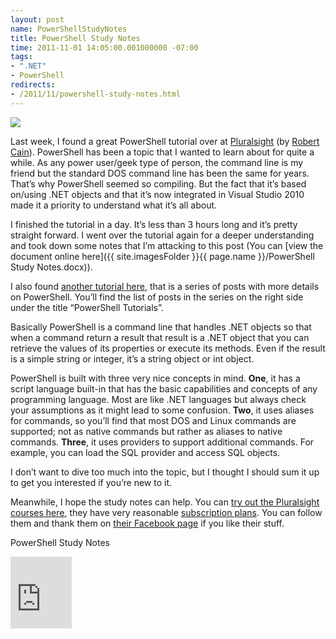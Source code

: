 ```yaml
---
layout: post
name: PowerShellStudyNotes
title: PowerShell Study Notes
time: 2011-11-01 14:05:00.001000000 -07:00
tags:
- ".NET"
- PowerShell
redirects:
- /2011/11/powershell-study-notes.html
---
```

<img class="imageOnRight" src="{{ site.imagesFolder }}{{ page.name }}/PowerShellLogo.jpg">

Last week, I found a great PowerShell tutorial over at [Pluralsight](http://www.pluralsight-training.net/microsoft/Courses/TableOfContents?courseName=powershell-intro) (by [Robert Cain](http://arcanecode.com)). PowerShell has been a topic that I wanted to learn about for quite a while. As any power user/geek type of person, the command line is my friend but the standard DOS command line has been the same for years. That’s why PowerShell seemed so compiling. But the fact that it’s based on/using .NET objects and that it’s now integrated in Visual Studio 2010 made it a priority to understand what it’s all about.

I finished the tutorial in a day. It’s less than 3 hours long and it’s pretty straight forward. I went over the tutorial again for a deeper understanding and took down some notes that I’m attacking to this post (You can [view the document online here]({{ site.imagesFolder }}{{ page.name }}/PowerShell Study Notes.docx)).

I also found [another tutorial here](http://www.powershellpro.com/powershell-tutorial-introduction/), that is a series of posts with more details on PowerShell. You’ll find the list of posts in the series on the right side under the title “PowerShell Tutorials”.

Basically PowerShell is a command line that handles .NET objects so that when a command return a result that result is a .NET object that you can retrieve the values of its properties or execute its methods. Even if the result is a simple string or integer, it’s a string object or int object.

PowerShell is built with three very nice concepts in mind. **One**, it has a script language built-in that has the basic capabilities and concepts of any programming language. Most are like .NET languages but always check your assumptions as it might lead to some confusion. **Two**, it uses aliases for commands, so you’ll find that most DOS and Linux commands are supported; not as native commands but rather as aliases to native commands. **Three**, it uses providers to support additional commands. For example, you can load the SQL provider and access SQL objects.

I don’t want to dive too much into the topic, but I thought I should sum it up to get you interested if you’re new to it.

Meanwhile, I hope the study notes can help. You can [try out the Pluralsight courses here](https://www.pluralsight-training.net/microsoft/Subscribe/Step1?isTrial=True), they have very reasonable [subscription plans](http://www.pluralsight-training.net/microsoft/Products/Individual). You can follow them and thank them on [their Facebook page](https://www.facebook.com/pluralsight) if you like their stuff.

PowerShell Study Notes
<iframe style="padding-bottom: 0px; background-color: #fcfcfc; padding-left: 0px; width: 98px; padding-right: 0px; height: 115px; padding-top: 0px" title="Preview" marginheight="0" src="https://skydrive.live.com/embedicon.aspx/Public/Blog/PowerShell%20Study%20Notes/PowerShell%20Study%20Notes.docx?cid=a0f4e46186f7cce4&amp;sc=documents" frameborder="0" marginwidth="0" scrolling="no"></iframe>  